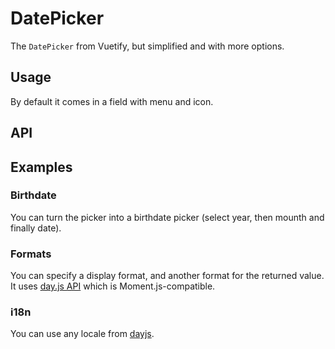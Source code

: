 # DatePicker

The `DatePicker` from Vuetify, but simplified and with more options.

## Usage

By default it comes in a field with menu and icon.

<Example value="en/date-picker/base" />

## API

<API
  :component="{
    'props': [
      {
        name: 'color',
        default: `'primary'`,
        type: 'string',
        description: 'The main color of the input.'
      },
      {
        name: 'birthdate',
        default: 'false',
        type: 'boolean',
        description: 'Makes the picker a birthdate picker: select year first, then month and day.'
      },
      {
        name: 'dark',
        default: 'false',
        type: 'boolean',
        description: 'Applies the dark theme variant.'
      },
      {
        name: 'full-width',
        default: 'false',
        type: 'boolean',
        description: 'Forces 100% width.'
      },
      {
        name: 'readonly',
        default: 'false',
        type: 'boolean',
        description: 'Makes the picker readonly (doesnt\'t allow to select new date).'
      },
      {
        name: 'value',
        default: 'undefined',
        type: 'string',
        description: 'Sets the value of the input and the picker.'
      },
      {
        name: 'light',
        default: 'false',
        type: 'boolean',
        description: 'Applies the dark theme variant.'
      },
      {
        name: 'date-format',
        default: `'DD/MM/YYYY'`,
        type: 'string',
        description: 'Changes the format of the date in the TextField.'
      },
      {
        name: 'date-format-return',
        default: `'DD/MM/YYYY'`,
        type: 'string',
        description: 'Changes the format of the date returned.'
      },
      {
        name: 'locale',
        default: `'fr-fr'`,
        type: 'string',
        description: 'Changes the the language of the picker.'
      },
      {
        name: 'append-icon',
        default: 'undefined',
        type: 'string',
        description: 'Appends an icon to the component.'
      },
      {
        name: 'append-outer-icon',
        default: 'undefined',
        type: 'string',
        description: 'Appends an icon to the outside of the input.'
      },
      {
        name: 'autofocus',
        default: 'false',
        type: 'boolean',
        description: 'Enables autofocus.'
      },
      {
        name: 'background-color',
        default: 'undefined',
        type: 'string',
        description: 'Changes the background-color of the input.'
      },
      {
        name: 'box',
        default: 'false',
        type: 'boolean',
        description: 'Applies the alternate box input style.'
      },
      {
        name: 'browser-autocomplete',
        default: 'undefined',
        type: 'string',
        description: 'Configures the default __input__ autocomplete attribute'
      },
      {
        name: 'clear-icon',
        default: `'$vuetify.icons.clear'`,
        type: 'string',
        description: 'Applied when using __clearable__ and the input is dirty.'
      },
      {
        name: 'clearable',
        default: 'false',
        type: 'boolean',
        description: 'Add input clear functionality, default icon is Material Icons __clear__.'
      },
      {
        name: 'counter',
        default: 'undefined',
        type: 'boolean | number | string',
        description: 'Creates counter for input length; if no number is specified, it defaults to 25. Does not apply any validation.'
      },
      {
        name: 'disabled',
        default: 'false',
        type: 'boolean',
        description: 'Disable the input.'
      },
      {
        name: 'dont-fill-mask-blanks',
        default: 'false',
        type: 'boolean',
        description: 'Disables the automatic character display when typing.'
      },
      {
        name: 'error',
        default: 'false',
        type: 'boolean',
        description: 'Puts the input in a manual error state.'
      },
      {
        name: 'error-count',
        default: '1',
        type: 'number | string',
        description: 'The total number of errors that should display at once.'
      },
      {
        name: 'error-messages',
        default: '[]',
        type: 'string | array',
        description: 'Puts the input in an error state and passes through custom error messsages. Will be combined with any validations that occur from the __rules__ prop. This field will not trigger validation.'
      },
      {
        name: 'flat',
        default: 'false',
        type: 'boolean',
        description: 'Removes elevation (shadow) added to element when using the __solo__ or __solo-inverted__ props.'
      },
      {
        name: 'height',
        default: 'undefined',
        type: 'number | string',
        description: 'Sets the input height.'
      },
      {
        name: 'hide-details',
        default: 'false',
        type: 'boolean',
        description: 'Hides hint and validation errors.'
      },
      {
        name: 'hint',
        default: `'Format JJ/MM/AAAA'`,
        type: 'string',
        description: 'Hint text.'
      },
      {
        name: 'label',
        default: `'Date'`,
        type: 'string',
        description: 'Sets input label.'
      },
      {
        name: 'loading',
        default: 'false',
        type: 'boolean | string',
        description: 'Displays linear progress bar. Can either be a String which specifies which color is applied to the progress bar (any material color or theme color: __primary__, __secondary__, __success__, __info__, __warning__, __error__) or a Boolean which uses the component __color__ (set by color prop if it\'s supported by the component) or the primary color'
      },
      {
        name: 'mask',
        default: 'undefined',
        type: 'string',
        description: 'Apply a custom character mask to the input. By default it uses the __date-format__ property.'
      },
      {
        name: 'outline',
        default: 'false',
        type: 'boolean',
        description: 'Applies the outline style to the input.'
      },
      {
        name: 'persistent-hint',
        default: 'true',
        type: 'boolean',
        description: 'Forces hint to always be visible.'
      },
      {
        name: 'placeholder',
        default: 'undefined',
        type: 'string',
        description: 'Sets the input\’s placeholder text.'
      },
      {
        name: 'prefix',
        default: 'undefined',
        type: 'string',
        description: 'Displays prefix text.'
      },
	  {
        name: 'prepend-icon',
        default: 'undefined',
        type: 'string',
        description: 'Prepends an icon to the component. By default there is button containing a calendar icon.'
      },
      {
        name: 'prepend-icon-color',
        default: `'#808080'`,
        type: 'string',
        description: 'Sets the color of the prepended icon.'
      },
      {
        name: 'prepend-icon-cb',
        default: 'null',
        type: 'function',
        description: 'Sets a callback when using a custom icon.'
      },
      {
        name: 'return-masked-value',
        default: 'true',
        type: 'boolean',
        description: 'Returns the unmodified masked string.'
      },
      {
        name: 'reverse',
        default: 'false',
        type: 'boolean',
        description: 'Reverses the input orientation.'
      },
      {
        name: 'rules',
        default: '[]',
        type: 'array',
        description: 'Accepts an array of functions that return either True or a String with an error message.'
      },
      {
        name: 'single-line',
        default: 'false',
        type: 'boolean',
        description: 'Label does not move on focus/dirty.'
      },
      {
        name: 'solo',
        default: 'false',
        type: 'boolean',
        description: 'Changes the style of the input.'
      },
      {
        name: 'solo-inverted',
        default: 'false',
        type: 'boolean',
        description: 'Reduces element opacity until focused.'
      },
      {
        name: 'success',
        default: 'false',
        type: 'boolean',
        description: 'Puts the input in a manual success state.'
      },
      {
        name: 'success-messages',
        default: '[]',
        type: 'string | array | object',
        description: 'Puts the input in a success state and passes through custom success messsages.'
      },
      {
        name: 'suffix',
        default: 'undefined',
        type: 'suffix',
        description: 'Displays suffix text.'
      },
      {
        name: 'type',
        default: `'text'`,
        type: 'string',
        description: 'Sets input type.'
      },
      {
        name: 'validate-on-blur',
        default: 'false',
        type: 'boolean',
        description: 'Delays validation until blur event.'
      }
    ],
    'events': [
      {
        'name': 'change',
        'description': 'The updated bound model.'
      }
    ]
  }"
/>

## Examples

### Birthdate

You can turn the picker into a birthdate picker (select year, then mounth and finally date).

<Example value="en/date-picker/birthdate" />

### Formats

You can specify a display format, and another format for the returned value. It uses [day.js API](https://github.com/iamkun/dayjs) which is Moment.js-compatible.

<Example value="en/date-picker/format" />

### i18n

You can use any locale from [dayjs](https://github.com/iamkun/dayjs/tree/master/src/locale).

<Example value="en/date-picker/i18n" />

